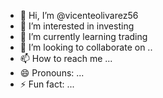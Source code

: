 - 👋 Hi, I’m @vicenteolivarez56
- 👀 I’m interested in investing
- 🌱 I’m currently learning trading
- 💞️ I’m looking to collaborate on ..
- 📫 How to reach me ...
- 😄 Pronouns: ...
- ⚡ Fun fact: ...

<!---
vicenteolivarez56/vicenteolivarez56 is a ✨ special ✨ repository because its `README.md` (this file) appears on your GitHub profile.
You can click the Preview link to take a look at your changes.
--->
